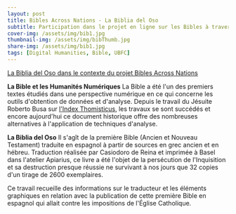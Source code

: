 ```yaml
---
layout: post
title: Bibles Across Nations - La Biblia del Oso 
subtitle: Participation dans le projet en ligne sur les Bibles à travers l'histoire et la géographie 
cover-img: /assets/img/bib1.jpg
thumbnail-img: /assets/img/bibThumb.jpg
share-img: /assets/img/bib1.jpg
tags: [Digital Humanities, Bible, UBFC]
---
```


[La Biblia del Oso dans le contexte du projet Bibles Across Nations](https://bibleacrossnations.rarebook-ubfc.fr/?page_id=3834)

**La Bible et les Humanités Numériques**
La Bible a été l'un des premiers textes étudiés dans une perspective numérique en ce qui concerne les outils d'obtention de données et d'analyse. Depuis le travail du Jésuite Roberto Busa sur [l'Index Thomisticus](https://www.corpusthomisticum.org/it/index.age), les travaux se sont succédés et encore aujourd'hui ce document historique offre des nombreuses alternatives à l'application de techniques d'analyse.

**La Biblia del Oso**
Il s'agît de la première Bible (Ancien et Nouveau Testament) traduite en espagnol à partir de sources en grec ancien et en hébreu. Traduction réalisée par Casiodoro de Reina et imprimée à Basel dans l'atelier Apiarius, ce livre a été l'objet de la persécution de l'Inquisition et sa destruction presque réussie ne survivant à nos jours que 32 copies d'un tirage de 2600 exemplaires.

Ce travail recueille des informations sur le traducteur et les éléments graphiques en relation avec la publication de cette première Bible en espagnol qui allait contre les impositions de l'Église Catholique.
